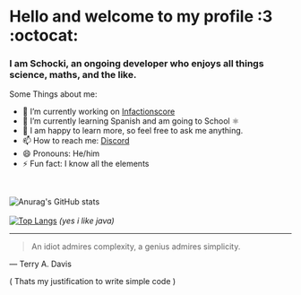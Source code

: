 # Hello and welcome to my profile :3 :octocat:

### I am Schocki, an ongoing developer who enjoys all things science, maths, and the like.

Some Things about me:
<br>

- 🔭 I’m currently working on [Infactionscore](https://github.com/LordSchocki/InfactionsCore)
- 🌱 I’m currently learning Spanish and am going to School ⚛️
- 💬 I am happy to learn more, so feel free to ask me anything.
- 📫 How to reach me: [Discord](https://discordapp.com/users/310510112601014275)
- 😄 Pronouns: He/him
- ⚡ Fun fact: I know all the elements
<br>

![Anurag's GitHub stats](https://github-readme-stats.vercel.app/api?username=lordschocki&show_icons=true&theme=chartreuse-dark) 
<br>
<br>
[![Top Langs](https://github-readme-stats.vercel.app/api/top-langs/?username=lordschocki&layout=donut)](https://github.com/anuraghazra/github-readme-stats) *(yes i like java)*

---
> An idiot admires complexity, a genius admires simplicity.

— Terry A. Davis

( Thats my justification to write simple code )

